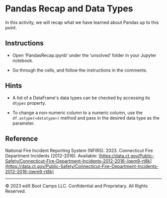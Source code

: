 # Pandas Recap and Data Types

In this activity, we will recap what we have learned about Pandas up to this point.

## Instructions

* Open ‘PandasRecap.ipynb’ under the ‘unsolved’ folder in your Jupyter notebook.

* Go through the cells, and follow the instructions in the comments.

## Hints

* A list of a DataFrame's data types can be checked by accessing its `dtypes` property.

* To change a non-numeric column to a numeric column, use the `df.astype(<datatype>)` method and pass in the desired data type as the parameter.

## Reference

National Fire Incident Reporting System (NFIRS). 2023. Connecticut Fire Department Incidents (2012-2016). Available: [https://data.ct.gov/Public-Safety/Connecticut-Fire-Department-Incidents-2012-2016-/qem9-rt8k](https://data.ct.gov/Public-Safety/Connecticut-Fire-Department-Incidents-2012-2016-/qem9-rt8k)

---

© 2023 edX Boot Camps LLC. Confidential and Proprietary. All Rights Reserved.
